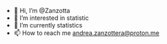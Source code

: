 - 👋 Hi, I’m @Zanzotta
- 👀 I’m interested in statistic 
- 🌱 I’m currently statistics
- 📫 How to reach me andrea.zanzottera@proton.me

<!---
Zanzotta/Zanzotta is a ✨ special ✨ repository because its `README.md` (this file) appears on your GitHub profile.
You can click the Preview link to take a look at your changes.
--->
